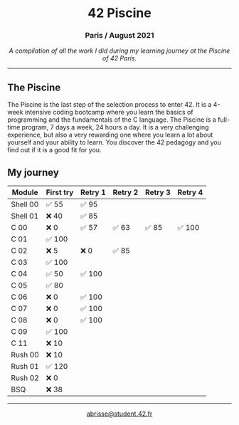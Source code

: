 <div align=center>

# 42 Piscine

### Paris / August 2021

<i>A compilation of all the work I did during my learning journey at the Piscine of 42 Paris.
</i>

</div>

---

## The Piscine

The Piscine is the last step of the selection process to enter 42. It is a 4-week intensive coding bootcamp where you learn the basics of programming and the fundamentals of the C language. The Piscine is a full-time program, 7 days a week, 24 hours a day. It is a very challenging experience, but also a very rewarding one where you learn a lot about yourself and your ability to learn. You discover the 42 pedagogy and you find out if it is a good fit for you.

## My journey

<div align=center>

| Module 	| First try 	| Retry 1 	| Retry 2 	| Retry 3 	| Retry 4 	|
|--------	|-----------	|---------	|---------	|---------	|---------	|
| Shell 00	| ✅ 55 | ✅ 95 | | | |
| Shell 01	| ❌	40 | ✅ 85 | | | |
| C 00		| ❌	0 | ✅ 57 | ✅ 63 | ✅ 85 | ✅ 100 |
| C 01		| ✅ 100 | | | | |
| C 02		| ❌	5 | ❌ 0 | ✅ 85 | | |
| C 03		| ✅ 100 | | | | |
| C 04		| ✅ 50 | ✅ 100 | | | |
| C 05		| ✅ 80 | | | | |
| C 06		| ❌ 0 | ✅ 100 | | | |
| C 07		| ❌ 0 | ✅ 100 | | | |
| C 08		| ❌ 0 | ✅ 100 | | | |
| C 09		| ✅ 100 | | | | |
| C 11		| ❌ 10 | | | | |
| Rush 00	| ❌ 10 | | | | |
| Rush 01	| ✅ 120 | | | | |
| Rush 02	| ❌ 0 | | | | |
| BSQ		| ❌ 38 | | | | |

</div>

---

<div align=center>
	<a href="mailto:abrisse@student.42.fr">abrisse@student.42.fr</a>
</div>